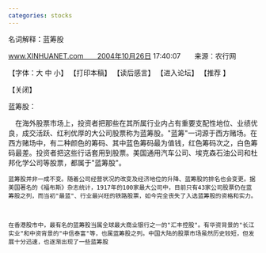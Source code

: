 ```yaml
---
categories: stocks
---
```

名词解释：蓝筹股 

 

 

www.XINHUANET.com　　2004年10月26日 17:40:07　　来源：农行网 



 【字体：大 中 小】 【打印本稿】 【读后感言】 【进入论坛】 【推荐    】 

 【关闭】 



蓝筹股：



  　在海外股票市场上，投资者把那些在其所属行业内占有重要支配性地位、业绩优良，成交活跃、红利优厚的大公司股票称为蓝筹股。"蓝筹"一词源于西方赌场。在西方赌场中，有二种颜色的筹码、其中蓝色筹码最为值钱，红色筹码次之，白色筹码最差。投资者把这些行话套用到股票。美国通用汽车公司、埃克森石油公司和杜邦化学公司等股票，都属于"蓝筹股"。



    蓝筹股并非一成不变。随着公司经营状况的改变及经济地位的升降、蓝筹股的排名也会变更。据美国著名的《福布斯》杂志统计，1917年的100家最大公司中，目前只有43家公司股票仍在蓝筹股之列，而当初"最蓝"、行业最兴旺的铁路股票，如今完全丧失了入选蓝筹股的资格和实力。 



    在香港股市中，最有名的蓝筹股当属全球最大商业银行之一的"汇丰控股"。有华资背景的"长江实业"和中资背景的"中信泰富"等，也属蓝筹股之列。中国大陆的股票市场虽然历史较短，但发展十分迅速，也逐渐出现了一些蓝筹股

 

